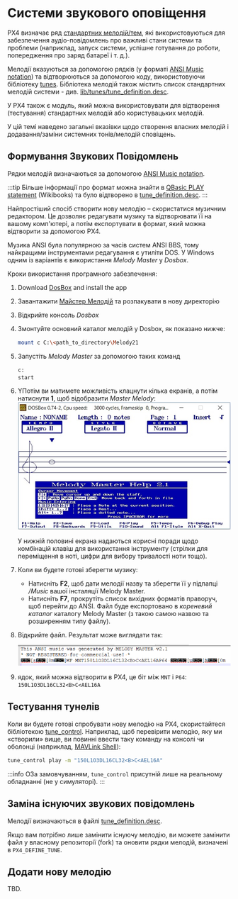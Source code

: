 # Системи звукового оповіщення

PX4 визначає ряд [стандартних мелодій/тем](../getting_started/tunes.md), які використовуються для забезпечення аудіо-повідомлень про важливі стани системи та проблеми (наприклад, запуск системи, успішне готування до роботи, попередження про заряд батареї і т. д.).

Мелодії вказуються за допомогою рядків (у форматі [ANSI Music notation](http://artscene.textfiles.com/ansimusic/information/ansimtech.txt)) та відтворюються за допомогою коду, використовуючи бібліотеку [tunes](https://github.com/PX4/PX4-Autopilot/tree/main/src/lib/tunes).
Бібліотека мелодій також містить список стандартних мелодій системи - див. [lib/tunes/tune_definition.desc](https://github.com/PX4/PX4-Autopilot/blob/main/src/lib/tunes/tune_definition.desc).

У PX4 також є модуль, який можна використовувати для відтворення (тестування) стандартних мелодій або користувацьких мелодій.

У цій темі наведено загальні вказівки щодо створення власних мелодій і додавання/заміни системних тонів/мелодій сповіщень.

## Формування Звукових Повідомлень

Рядки мелодій визначаються за допомогою [ANSI Music notation](http://artscene.textfiles.com/ansimusic/information/ansimtech.txt).

:::tip
Більше інформації про формат можна знайти в [QBasic PLAY statement](https://en.wikibooks.org/wiki/QBasic/Appendix#PLAY) (Wikibooks) та було відтворено в [tune_definition.desc](https://github.com/PX4/PX4-Autopilot/blob/main/src/lib/tunes/tune_definition.desc).
:::

Найпростіший спосіб створити нову мелодію – скористатися музичним редактором.
Це дозволяє редагувати музику та відтворювати її на вашому комп'ютері, а потім експортувати в формат, який можна відтворити за допомогою PX4.

Музика ANSI була популярною за часів систем ANSI BBS, тому найкращими інструментами редагування є утиліти DOS.
У Windows одним із варіантів є використання _Melody Master_ у _Dosbox_.

Кроки використання програмного забезпечення:

1. Download [DosBox](https://www.dosbox.com/) and install the app

2. Завантажити [Майстер Мелодій](ftp://archives.thebbs.org/ansi_utilities/melody21.zip) та розпакувати в нову директорію

3. Відкрийте консоль _Dosbox_

4. Змонтуйте основний каталог мелодій у Dosbox, як показано нижче:

   ```sh
   mount c C:\<path_to_directory\Melody21
   ```

5. Запустіть _Melody Master_ за допомогою таких команд

   ```sh
   c:
   start
   ```

6. YПотім ви матимете можливість клацнути кілька екранів, а потім натиснути **1**, щоб відобразити _Master Melody_:
   ![Melody Master 2.1](../../assets/tunes/tunes_melody_master_2_1.jpg)

   У нижній половині екрана надаються корисні поради щодо комбінацій клавіш для використання інструменту (стрілки для переміщення в ноті, цифри для вибору тривалості ноти тощо).

7. Коли ви будете готові зберегти музику:
   - Натисніть **F2**, щоб дати мелодії назву та зберегти її у підпапці _/Music_ вашої інсталяції Melody Master.
   - Натисніть **F7**, прокрутіть список вихідних форматів праворуч, щоб перейти до ANSI.
      Файл буде експортовано в _кореневий каталог_ каталогу Melody Master (з такою самою назвою та розширенням типу файлу).

8. Відкрийте файл.
   Результат може виглядати так:

   ![ANSI Output from file](../../assets/tunes/tune_musicmaker_ansi_output.png)

9. ядок, який можна відтворити в PX4, це біт між `MNT` і `P64`: `150L1O3DL16CL32<B>C<AEL16A`

## Тестування тунелів

Коли ви будете готові спробувати нову мелодію на PX4, скористайтеся бібліотекою [tune_control](../modules/modules_system.md#tune-control).
Наприклад, щоб перевірити мелодію, яку ми «створили» вище, ви повинні ввести таку команду на консолі чи оболонці (наприклад, [MAVLink Shell](../debug/mavlink_shell.md)):

```sh
tune_control play -m "150L1O3DL16CL32<B>C<AEL16A"
```

:::info
OЗа замовчуванням, `tune_control` присутній лише на реальному обладнанні (не у симуляторі).
:::

## Заміна існуючих звукових повідомлень

Мелодії визначаються в файлі [tune_definition.desc](https://github.com/PX4/PX4-Autopilot/blob/main/src/lib/tunes/tune_definition.desc).

Якщо вам потрібно лише замінити існуючу мелодію, ви можете замінити файл у власному репозиторії (fork) та оновити рядки мелодій, визначені в `PX4_DEFINE_TUNE`.

## Додати нову мелодію

TBD.

<!--

1. Assumption is that you need to define a new `PX4_DEFINE_TUNE` with its own number in the file.
2. Need to look at how tunes are played. Problem for another day.

-->
